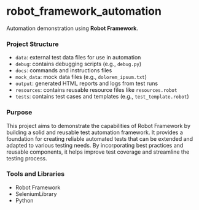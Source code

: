 # robot_framework_automation

Automation demonstration using **Robot Framework**.

### Project Structure

- `data`: external test data files for use in automation
- `debug`: contains debugging scripts (e.g., `debug.py`)  
- `docs`: commands and instructions files  
- `mock_data`: mock data files (e.g., `dolorem_ipsum.txt`)  
- `output`: generated HTML reports and logs from test runs  
- `resources`: contains reusable resource files like `resources.robot`  
- `tests`: contains test cases and templates (e.g., `test_template.robot`)  

### Purpose

This project aims to demonstrate the capabilities of Robot Framework by building a solid and reusable test automation framework. It provides a foundation for creating reliable automated tests that can be extended and adapted to various testing needs. By incorporating best practices and reusable components, it helps improve test coverage and streamline the testing process.

### Tools and Libraries

- Robot Framework  
- SeleniumLibrary  
- Python  
